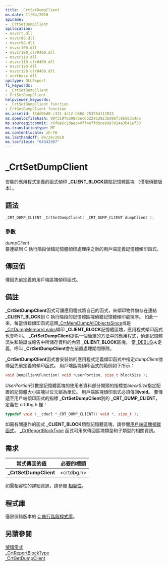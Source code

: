 ```yaml
---
title: _CrtSetDumpClient
ms.date: 11/04/2016
apiname:
- _CrtSetDumpClient
apilocation:
- msvcrt.dll
- msvcr80.dll
- msvcr90.dll
- msvcr100.dll
- msvcr100_clr0400.dll
- msvcr110.dll
- msvcr110_clr0400.dll
- msvcr120.dll
- msvcr120_clr0400.dll
- ucrtbase.dll
apitype: DLLExport
f1_keywords:
- _CrtSetDumpClient
- CrtSetDumpClient
helpviewer_keywords:
- _CrtSetDumpClient function
- CrtSetDumpClient function
ms.assetid: f3dd06d0-c331-4a12-b68d-25378d112033
ms.openlocfilehash: 09f319f6298dbec6b229b2923bd86fc9b50314de
ms.sourcegitcommit: c6f8e6c2daec40ff4effd8ca99a7014a3b41ef33
ms.translationtype: MT
ms.contentlocale: zh-TW
ms.lasthandoff: 04/24/2019
ms.locfileid: "64342987"
---
```

# <a name="crtsetdumpclient"></a>_CrtSetDumpClient

安裝的應用程式定義的函式傾印 **_CLIENT_BLOCK**類型記憶體區塊 （僅限偵錯版本）。

## <a name="syntax"></a>語法

```C
_CRT_DUMP_CLIENT _CrtSetDumpClient( _CRT_DUMP_CLIENT dumpClient );
```

### <a name="parameters"></a>參數

*dumpClient*<br/>
要連結到 C 執行階段偵錯記憶體傾印處理序之新的用戶端定義記憶體傾印函式。

## <a name="return-value"></a>傳回值

傳回先前定義的用戶端區塊傾印函式。

## <a name="remarks"></a>備註

**_CrtSetDumpClient**函式可讓應用程式將自己的函式，來傾印物件儲存在連結 **_CLIENT_BLOCK**到 C 執行階段的記憶體區塊偵錯記憶體傾印處理序。 如此一來，每當偵錯傾印函式這類[_CrtMemDumpAllObjectsSince](crtmemdumpallobjectssince.md)或是[_CrtDumpMemoryLeaks](crtdumpmemoryleaks.md)傾印 **_CLIENT_BLOCK**記憶體區塊，應用程式傾印函式也會呼叫。 **_CrtSetDumpClient**提供一個簡單的方法中的應用程式，偵測記憶體流失和驗證或報告中所儲存資料的內容 **_CLIENT_BLOCK**區塊。 當[_DEBUG](../../c-runtime-library/debug.md)未定義，呼叫 **_CrtSetDumpClient**會在前置處理期間移除。

**_CrtSetDumpClient**函式會安裝新的應用程式定義傾印函式中指定*dumpClient*並傳回先前定義的傾印函式。 用戶端區塊傾印函式的範例如下所示：

```C
void DumpClientFunction( void *userPortion, size_t blockSize );
```

*UserPortion*引數是記憶體區塊的使用者資料部分開頭的指標並*blockSize*指定配置的記憶體大小區塊以位元組為單位。 用戶端區塊傾印函式必須傳回**void**。 要傳遞至用戶端傾印函式的指標 **_CrtSetDumpClient**別的 **_CRT_DUMP_CLIENT**，定義在 crtdbg.h 裡：

```C
typedef void (__cdecl *_CRT_DUMP_CLIENT)( void *, size_t );
```

如需有關運作的函式 **_CLIENT_BLOCK**類型記憶體區塊，請參閱[用戶端區塊攔截函式](/visualstudio/debugger/client-block-hook-functions)。 [_CrtReportBlockType](crtreportblocktype.md) 函式可用來傳回區塊類型和子類型的相關資訊。

## <a name="requirements"></a>需求

|常式傳回的值|必要的標頭|
|-------------|---------------------|
|**_CrtSetDumpClient**|\<crtdbg.h>|

如需相容性的詳細資訊，請參閱 [相容性](../../c-runtime-library/compatibility.md)。

## <a name="libraries"></a>程式庫

僅限偵錯版本的 [C 執行階段程式庫](../../c-runtime-library/crt-library-features.md)。

## <a name="see-also"></a>另請參閱

[偵錯常式](../../c-runtime-library/debug-routines.md)<br/>
[_CrtReportBlockType](crtreportblocktype.md)<br/>
[_CrtGetDumpClient](crtgetdumpclient.md)<br/>
